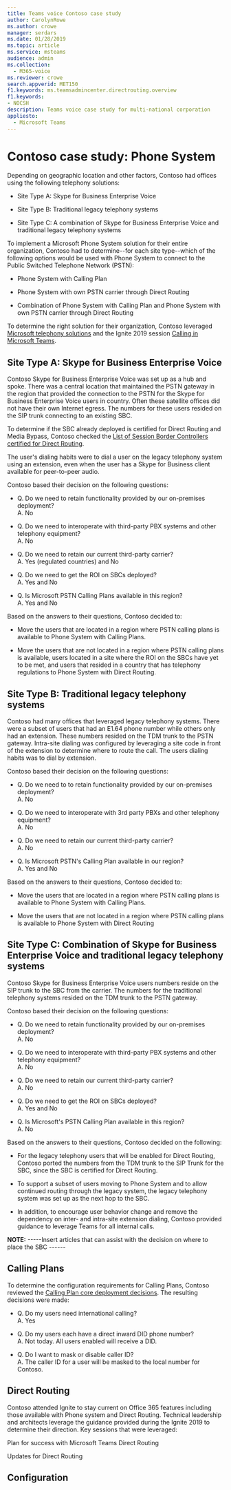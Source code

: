 ```yaml
---
title: Teams voice Contoso case study
author: CarolynRowe
ms.author: crowe
manager: serdars
ms.date: 01/28/2019
ms.topic: article
ms.service: msteams
audience: admin
ms.collection: 
  - M365-voice
ms.reviewer: crowe
search.appverid: MET150
f1.keywords: ms.teamsadmincenter.directrouting.overview
f1.keywords:
- NOCSH
description: Teams voice case study for multi-national corporation
appliesto: 
  - Microsoft Teams
---
```



# Contoso case study: Phone System

Depending on geographic location and other factors, Contoso had offices using the following telephony solutions:

- Site Type A: Skype for Business Enterprise Voice

- Site Type B: Traditional legacy telephony systems

- Site Type C: A combination of Skype for Business Enterprise Voice and traditional legacy telephony systems


To implement a Microsoft Phone System solution for their entire organization, Contoso had to determine--for each site type--which of the following options would be used with Phone System to connect to the Public Switched Telephone Network (PSTN):

- Phone System with Calling Plan 

- Phone System with own PSTN carrier through Direct Routing 

- Combination of Phone System with Calling Plan and Phone System with own PSTN carrier through Direct Routing
 
To determine the right solution for their organization, Contoso leveraged [Microsoft telephony solutions](https://docs.microsoft.com/SkypeForBusiness/hybrid/msft-telephony-solutions) and the Ignite 2019 session [Calling in Microsoft Teams](https://myignite.techcommunity.microsoft.com/sessions/83170?source=sessions).  

## Site Type A: Skype for Business Enterprise Voice 

Contoso Skype for Business Enterprise Voice was set up as a hub and spoke. There was a central location that maintained the PSTN gateway in the region that provided the connection to the PSTN for the Skype for Business Enterprise Voice users in country. Often these satellite offices did not have their own Internet egress. The numbers for these users resided on the SIP trunk connecting to an existing SBC. 

To determine if the SBC already deployed is certified for Direct Routing and Media Bypass, Contoso checked the [List of Session Border Controllers certified for Direct Routing](direct-routing-border-controllers.md).  

The user's dialing habits were to dial a user on the legacy telephony system using an extension, even when the user has a Skype for Business client available for peer-to-peer audio. 

Contoso based their decision on the following questions:

- Q. Do we need to retain functionality provided by our on-premises deployment?<br>
  A. No 

- Q. Do we need to interoperate with third-party PBX systems and other telephony equipment?<br>
  A. No 

- Q. Do we need to retain our current third-party carrier?<br> 
  A. Yes (regulated countries) and No 

- Q. Do we need to get the ROI on SBCs deployed?<br> 
  A. Yes and No  

- Q. Is Microsoft PSTN Calling Plans available in this region?<br> 
  A. Yes and No 

Based on the answers to their questions, Contoso decided to:

- Move the users that are located in a region where PSTN calling plans is available to Phone System with Calling Plans. 

- Move the users that are not located in a region where PSTN calling plans is available, users located in a site where the ROI on the SBCs have yet to be met, and users that resided in a country that has telephony regulations to Phone System with Direct Routing. 

## Site Type B: Traditional legacy telephony systems

Contoso had many offices that leveraged legacy telephony systems. There were a subset of users that had an E1.64 phone number while others only had an extension.  These numbers resided on the TDM trunk to the PSTN gateway.  Intra-site dialing was configured by leveraging a site code in front of the extension to determine where to route the call.  The users dialing habits was to dial by extension.   

Contoso based their decision on the following questions:

- Q. Do we need to to retain functionality provided by our on-premises deployment?<br>
  A. No 

- Q. Do we need to interoperate with 3rd party PBXs and other telephony equipment?<br> 
  A. No 

- Q. Do we need to retain our current third-party carrier?<br> 
  A. No 

- Q. Is Microsoft PSTN's Calling Plan available in our region?<br> 
  A. Yes and No 

Based on the answers to their questions, Contoso decided to: 

- Move the users that are located in a region where PSTN calling plans is available to Phone System with Calling Plans. 

- Move the users that are not located in a region where PSTN calling plans is available to Phone System with Direct Routing 

 
## Site Type C: Combination of Skype for Business Enterprise Voice and traditional legacy telephony systems

Contoso Skype for Business Enterprise Voice users numbers reside on the SIP trunk to the SBC from the carrier. The numbers for the traditional telephony systems resided on the TDM trunk to the PSTN gateway.   

Contoso based their decision on the following questions:

- Q. Do we need to retain functionality provided by our on-premises deployment?<br>
  A. No 

- Q. Do we need to interoperate with third-party PBX systems and other telephony equipment?<br> 
  A. No 

- Q. Do we need to retain our current third-party carrier?<br> 
  A. No 

- Q. Do we need to get the ROI on SBCs deployed?<br> 
  A. Yes and No  

- Q. Is Microsoft's PSTN Calling Plan available in this region?<br> 
  A. No 

Based on the answers to their questions, Contoso decided on the following: 

- For the legacy telephony users that will be enabled for Direct Routing, Contoso ported the numbers from the TDM trunk to the SIP Trunk for the SBC, since the SBC is certified for Direct Routing. 

- To support a subset of users moving to Phone System and to allow continued routing through the legacy system, the legacy telephony system was set up as the next hop to the SBC.   

- In addition, to encourage user behavior change and remove the dependency on inter- and intra-site extension dialing, Contoso provided guidance to leverage Teams for all internal calls.  

**NOTE:**
-----Insert articles that can assist with the decision on where to place the SBC ------ 

## Calling Plans

To determine the configuration requirements for Calling Plans, Contoso reviewed the [Calling Plan core deployment decisions](calling-plan-landing-page.md#core-deployment-decisions). The resulting decisions were made: 

- Q. Do my users need international calling?<br> 
  A. Yes 

- Q. Do my users each have a direct inward DID phone number?<br> 
  A. Not today. All users enabled will receive a DID. 

- Q. Do I want to mask or disable caller ID?<br> 
  A. The caller ID for a user will be masked to the local number for Contoso. 


## Direct Routing

Contoso attended Ignite to stay current on Office 365 features including those available with Phone system and Direct Routing. Technical leadership and architects leverage the guidance provided during the Ignite 2019 to determine their direction.  Key sessions that were leveraged: 

Plan for success with Microsoft Teams Direct Routing 

Updates for Direct Routing 


## Configuration






